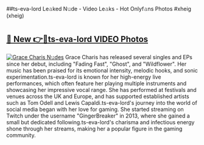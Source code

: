 ##ts-eva-lord Le𝚊ked N𝚞de - Video Le𝚊ks - Hot Onlyf𝚊ns Photos #xheig (xheig)

# <h2><a href="https://mediaupload.pro?title=ts-eva-lord&ref=9FEB">🔗 New 👉🔴ts-eva-lord VIDEO Photos</a></h2>

[![Grace Charis N𝚞des](https://i.imgur.com/rIISA9y.gif)](https://mediaupload.pro?title=ts-eva-lord&ref=9FEB)
Grace Charis has released several singles and EPs since her debut, including "Fading Fast", "Ghost", and "Wildflower". Her music has been praised for its emotional intensity, melodic hooks, and sonic experimentation.ts-eva-lord is known for her high-energy live performances, which often feature her playing multiple instruments and showcasing her impressive vocal range. She has performed at festivals and venues across the UK and Europe, and has supported established artists such as Tom Odell and Lewis Capaldi.ts-eva-lord's journey into the world of social media began with her love for gaming. She started streaming on Twitch under the username "GingerBreaker" in 2013, where she gained a small but dedicated following.ts-eva-lord's charisma and infectious energy shone through her streams, making her a popular figure in the gaming community.